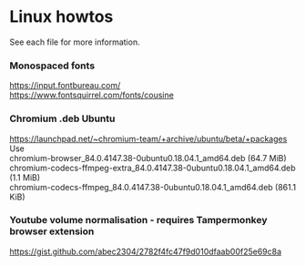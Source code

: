 # Linux howtos
See each file for more information.  
### Monospaced fonts  
https://input.fontbureau.com/  
https://www.fontsquirrel.com/fonts/cousine

### Chromium .deb Ubuntu
https://launchpad.net/~chromium-team/+archive/ubuntu/beta/+packages  
Use  
chromium-browser_84.0.4147.38-0ubuntu0.18.04.1_amd64.deb (64.7 MiB)  
chromium-codecs-ffmpeg-extra_84.0.4147.38-0ubuntu0.18.04.1_amd64.deb (1.1 MiB)  
chromium-codecs-ffmpeg_84.0.4147.38-0ubuntu0.18.04.1_amd64.deb (861.1 KiB)  

### Youtube volume normalisation - requires Tampermonkey browser extension
https://gist.github.com/abec2304/2782f4fc47f9d010dfaab00f25e69c8a

